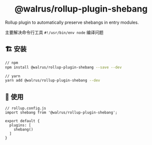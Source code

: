 <h1 align="center">@walrus/rollup-plugin-shebang</h1>

Rollup plugin to automatically preserve shebangs in entry modules.

主要解决命令行工具 `#!/usr/bin/env node` 编译问题

## 🏗 安装

```sh
// npm
npm install @walrus/rollup-plugin-shebang --save --dev

// yarn
yarn add @walrus/rollup-plugin-shebang --dev
```

## 🔨 使用

```
// rollup.config.js
import shebang from '@walrus/rollup-plugin-shebang';

export default {
  plugins: [
    shebang()
  ]
}
```
